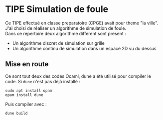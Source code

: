 # TIPE Simulation de foule
  Ce TIPE effectué en classe preparatoire (CPGE) avait pour theme "la ville". J'ai choisi de réaliser un algorithme de simulation de foule. </br>
  Dans ce repertoire deux algorithme different sont present :
  - Un algorithme discret de simulation sur grille
  - Un algorithme continu de simulation dans un espace 2D vu du dessus
## Mise en route 
  Ce sont tout deux des codes Ocaml, dune a été utilisé pour compiler le code.
  Si `dune` n'est pas déjà installé :
  ```
  sudo apt install opam
  opam install dune
  ```
  Puis compiler avec : 
  ```
  dune build
  ```
  
